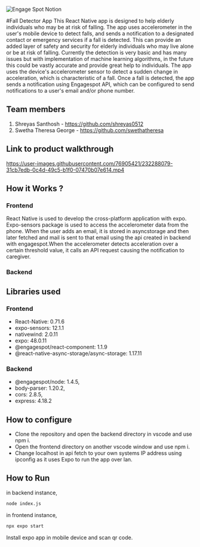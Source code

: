 ![Engage Spot Notion](https://user-images.githubusercontent.com/64391274/230778611-64589571-eaaa-4677-b115-7626978dd856.png)



#Fall Detector App
This React Native app is designed to help elderly individuals who may be at risk of falling. The app uses accelerometer in the user's mobile device to detect falls, and sends a notification to a designated contact or emergency services if a fall is detected. This can provide an added layer of safety and security for elderly individuals who may live alone or be at risk of falling. Currently the detection is very basic and has many issues but with implementation of machine learning algorithms, in the future this could be vastly accurate and provide great help to individuals. The app uses the device's accelerometer sensor to detect a sudden change in acceleration, which is characteristic of a fall. Once a fall is detected, the app sends a notification using Engagespot API, which can be configured to send notifications to a user's email and/or phone number.
## Team members
1. Shreyas Santhosh - https://github.com/shreyas0512
2. Swetha Theresa George - https://github.com/swethatheresa
## Link to product walkthrough
https://user-images.githubusercontent.com/76905421/232288079-31cb7edb-0c4d-49c5-b1f0-07470b07e614.mp4


## How it Works ?
### Frontend
React Native is used to develop the cross-platform application with expo. Expo-sensors package is used to access the accelerometer data from the phone. When the user adds an email, it is stored in asyncstorage and then later fetched and mail is sent to that email using the api created in backend with engagespot.When the accelerometer detects acceleration over a certain threshold value, it calls an API request causing the notification to caregiver.
### Backend

## Libraries used
### Frontend
 * React-Native: 0.71.6
 * expo-sensors: 12.1.1
 * nativewind: 2.0.11
 * expo: 48.0.11
 * @engagespot/react-component: 1.1.9
 * @react-native-async-storage/async-storage: 1.17.11
### Backend
* @engagespot/node: 1.4.5,
* body-parser: 1.20.2,
* cors: 2.8.5,
* express: 4.18.2
## How to configure
* Clone the repository and open the backend directory in vscode and use npm i.
* Open the frontend directory on another vscode window and use npm i.
* Change localhost in api fetch to your own systems IP address using ipconfig as it uses Expo to run the app over lan.
## How to Run
in backend instance,
```sh
node index.js
```
in frontend instance,
```sh
npx expo start
```
Install expo app in mobile device and scan qr code.

